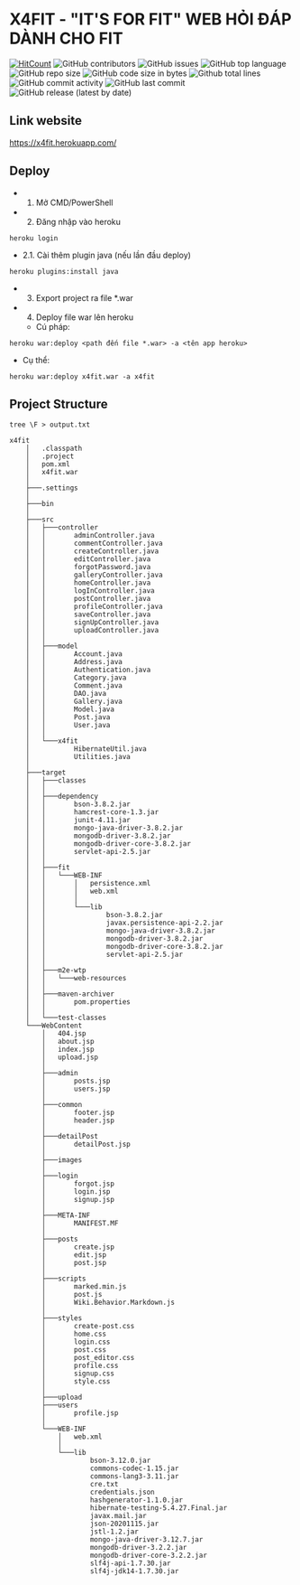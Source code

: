 # X4FIT - "IT'S FOR FIT" WEB HỎI ĐÁP DÀNH CHO FIT

[![HitCount](http://hits.dwyl.com/4fit/x4fit.svg)](http://hits.dwyl.com/4fit/x4fit)
![GitHub contributors](https://img.shields.io/github/contributors/4fit/x4fit)
![GitHub issues](https://img.shields.io/github/issues/4fit/x4fit?color=red)
![GitHub top language](https://img.shields.io/github/languages/top/4fit/x4fit?color=cyan)
![GitHub repo size](https://img.shields.io/github/repo-size/4fit/x4fit)
![GitHub code size in bytes](https://img.shields.io/github/languages/code-size/4fit/x4fit)
![Github total lines](https://sloc.xyz/github/4fit/x4fit)
![GitHub commit activity](https://img.shields.io/github/commit-activity/m/4fit/x4fit?color=g)
![GitHub last commit](https://img.shields.io/github/last-commit/4fit/x4fit?color=yellow)
![GitHub release (latest by date)](https://img.shields.io/github/v/release/4fit/x4fit)

## Link website
https://x4fit.herokuapp.com/

## Deploy

- 1. Mở CMD/PowerShell
- 2. Đăng nhập vào heroku

```console
heroku login
```

- 2.1. Cài thêm plugin java (nếu lần đầu deploy)

```console
heroku plugins:install java
```

- 3. Export project ra file *.war

- 4. Deploy file war lên heroku

  - Cú pháp:
  
```console
heroku war:deploy <path đến file *.war> -a <tên app heroku>
```

  - Cụ thể:
  
```console
heroku war:deploy x4fit.war -a x4fit
```

## Project Structure

```console
tree \F > output.txt
```

```console
x4fit
    │   .classpath
    │   .project
    │   pom.xml
    │   x4fit.war
    │   
    ├───.settings
    │       
    ├───bin
    │           
    ├───src
    │   ├───controller
    │   │       adminController.java
    │   │       commentController.java
    │   │       createController.java
    │   │       editController.java
    │   │       forgotPassword.java
    │   │       galleryController.java
    │   │       homeController.java
    │   │       logInController.java
    │   │       postController.java
    │   │       profileController.java
    │   │       saveController.java
    │   │       signUpController.java
    │   │       uploadController.java
    │   │       
    │   ├───model
    │   │       Account.java
    │   │       Address.java
    │   │       Authentication.java
    │   │       Category.java
    │   │       Comment.java
    │   │       DAO.java
    │   │       Gallery.java
    │   │       Model.java
    │   │       Post.java
    │   │       User.java
    │   │       
    │   └───x4fit
    │           HibernateUtil.java
    │           Utilities.java
    │           
    ├───target
    │   ├───classes
    │   │           
    │   ├───dependency
    │   │       bson-3.8.2.jar
    │   │       hamcrest-core-1.3.jar
    │   │       junit-4.11.jar
    │   │       mongo-java-driver-3.8.2.jar
    │   │       mongodb-driver-3.8.2.jar
    │   │       mongodb-driver-core-3.8.2.jar
    │   │       servlet-api-2.5.jar
    │   │       
    │   ├───fit
    │   │   └───WEB-INF
    │   │       │   persistence.xml
    │   │       │   web.xml
    │   │       │   
    │   │       └───lib
    │   │               bson-3.8.2.jar
    │   │               javax.persistence-api-2.2.jar
    │   │               mongo-java-driver-3.8.2.jar
    │   │               mongodb-driver-3.8.2.jar
    │   │               mongodb-driver-core-3.8.2.jar
    │   │               servlet-api-2.5.jar
    │   │               
    │   ├───m2e-wtp
    │   │   └───web-resources
    │   │                           
    │   ├───maven-archiver
    │   │       pom.properties
    │   │       
    │   └───test-classes
    └───WebContent
        │   404.jsp
        │   about.jsp
        │   index.jsp
        │   upload.jsp
        │   
        ├───admin
        │       posts.jsp
        │       users.jsp
        │       
        ├───common
        │       footer.jsp
        │       header.jsp
        │       
        ├───detailPost
        │       detailPost.jsp
        │       
        ├───images
        │       
        ├───login
        │       forgot.jsp
        │       login.jsp
        │       signup.jsp
        │       
        ├───META-INF
        │       MANIFEST.MF
        │       
        ├───posts
        │       create.jsp
        │       edit.jsp
        │       post.jsp
        │       
        ├───scripts
        │       marked.min.js
        │       post.js
        │       Wiki.Behavior.Markdown.js
        │       
        ├───styles
        │       create-post.css
        │       home.css
        │       login.css
        │       post.css
        │       post_editor.css
        │       profile.css
        │       signup.css
        │       style.css
        │       
        ├───upload
        ├───users
        │       profile.jsp
        │       
        └───WEB-INF
            │   web.xml
            │   
            └───lib
                    bson-3.12.0.jar
                    commons-codec-1.15.jar
                    commons-lang3-3.11.jar
                    cre.txt
                    credentials.json
                    hashgenerator-1.1.0.jar
                    hibernate-testing-5.4.27.Final.jar
                    javax.mail.jar
                    json-20201115.jar
                    jstl-1.2.jar
                    mongo-java-driver-3.12.7.jar
                    mongodb-driver-3.2.2.jar
                    mongodb-driver-core-3.2.2.jar
                    slf4j-api-1.7.30.jar
                    slf4j-jdk14-1.7.30.jar
```
